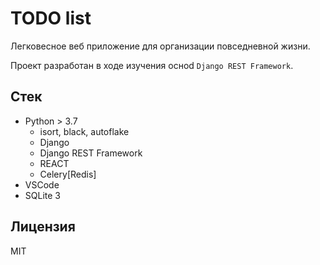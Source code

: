 # TODO list

Легковесное веб приложение для организации повседневной жизни.

Проект разработан в ходе изучения осноd  `Django REST Framework`.

## Стек

- Python > 3.7
  - isort, black, autoflake
  - Django
  - Django REST Framework
  - REACT
  - Celery[Redis]
- VSCode
- SQLite 3

## Лицензия

MIT
